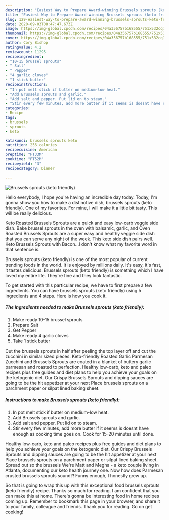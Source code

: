 ```yaml
---
description: "Easiest Way to Prepare Award-winning Brussels sprouts (keto friendly)"
title: "Easiest Way to Prepare Award-winning Brussels sprouts (keto friendly)"
slug: 129-easiest-way-to-prepare-award-winning-brussels-sprouts-keto-friendly
date: 2020-09-03T08:47:47.673Z
image: https://img-global.cpcdn.com/recipes/04a356757b168555/751x532cq70/brussels-sprouts-keto-friendly-recipe-main-photo.jpg
thumbnail: https://img-global.cpcdn.com/recipes/04a356757b168555/751x532cq70/brussels-sprouts-keto-friendly-recipe-main-photo.jpg
cover: https://img-global.cpcdn.com/recipes/04a356757b168555/751x532cq70/brussels-sprouts-keto-friendly-recipe-main-photo.jpg
author: Cory Bishop
ratingvalue: 4.2
reviewcount: 11295
recipeingredient:
- "10-15 brussel sprouts"
- " Salt"
- " Pepper"
- "4 garlic cloves"
- "1 stick butter"
recipeinstructions:
- "In pot melt stick if butter on medium-low heat."
- "Add Brussels sprouts and garlic."
- "Add salt and pepper. Put lid on to steam."
- "Stir every few minutes, add more butter if it seems is doesnt have enough as cooking time goes on. Cook for 15-20 minutes until done."
categories:
- Recipe
tags:
- brussels
- sprouts
- keto

katakunci: brussels sprouts keto 
nutrition: 256 calories
recipecuisine: American
preptime: "PT33M"
cooktime: "PT52M"
recipeyield: "3"
recipecategory: Dinner

---
```



![Brussels sprouts (keto friendly)](https://img-global.cpcdn.com/recipes/04a356757b168555/751x532cq70/brussels-sprouts-keto-friendly-recipe-main-photo.jpg)

Hello everybody, I hope you're having an incredible day today. Today, I'm gonna show you how to make a distinctive dish, brussels sprouts (keto friendly). One of my favorites. For mine, I will make it a little bit tasty. This will be really delicious.

Keto Roasted Brussels Sprouts are a quick and easy low-carb veggie side dish. Bake brussel sprouts in the oven with balsamic, garlic, and Oven Roasted Brussels Sprouts are a super easy and healthy veggie side dish that you can serve any night of the week. This keto side dish pairs well. Keto Brussels Sprouts with Bacon…I don&#39;t know what my favorite word in that sentence is.

Brussels sprouts (keto friendly) is one of the most popular of current trending foods in the world. It is enjoyed by millions daily. It's easy, it's fast, it tastes delicious. Brussels sprouts (keto friendly) is something which I have loved my entire life. They're fine and they look fantastic.


To get started with this particular recipe, we have to first prepare a few ingredients. You can have brussels sprouts (keto friendly) using 5 ingredients and 4 steps. Here is how you cook it.

<!--inarticleads1-->

##### The ingredients needed to make Brussels sprouts (keto friendly):

1. Make ready 10-15 brussel sprouts
1. Prepare  Salt
1. Get  Pepper
1. Make ready 4 garlic cloves
1. Take 1 stick butter


Cut the brussels sprouts in half after peeling the top layer off and cut the zucchini in similar sized pieces. Keto-friendly Roasted Garlic Parmesan Zucchini and Brussels Sprouts are coated in a blanket of buttery garlic parmesan and roasted to perfection. Healthy low-carb, keto and paleo recipes plus free guides and diet plans to help you achieve your goals on the ketogenic diet. Our Crispy Brussels Sprouts and dipping sauces are going to be the hit appetizer at your next Place brussels sprouts on a parchment paper or silpat lined baking sheet. 

<!--inarticleads2-->

##### Instructions to make Brussels sprouts (keto friendly):

1. In pot melt stick if butter on medium-low heat.
1. Add Brussels sprouts and garlic.
1. Add salt and pepper. Put lid on to steam.
1. Stir every few minutes, add more butter if it seems is doesnt have enough as cooking time goes on. Cook for 15-20 minutes until done.


Healthy low-carb, keto and paleo recipes plus free guides and diet plans to help you achieve your goals on the ketogenic diet. Our Crispy Brussels Sprouts and dipping sauces are going to be the hit appetizer at your next Place brussels sprouts on a parchment paper or silpat lined baking sheet. Spread out so the brussels We&#39;re Matt and Megha - a keto couple living in Atlanta, documenting our keto health journey one. Now how does Parmesan crusted brussels sprouts sound?! Funny enough, I honestly grew up. 

So that is going to wrap this up with this exceptional food brussels sprouts (keto friendly) recipe. Thanks so much for reading. I am confident that you can make this at home. There's gonna be interesting food in home recipes coming up. Remember to bookmark this page in your browser, and share it to your family, colleague and friends. Thank you for reading. Go on get cooking!
